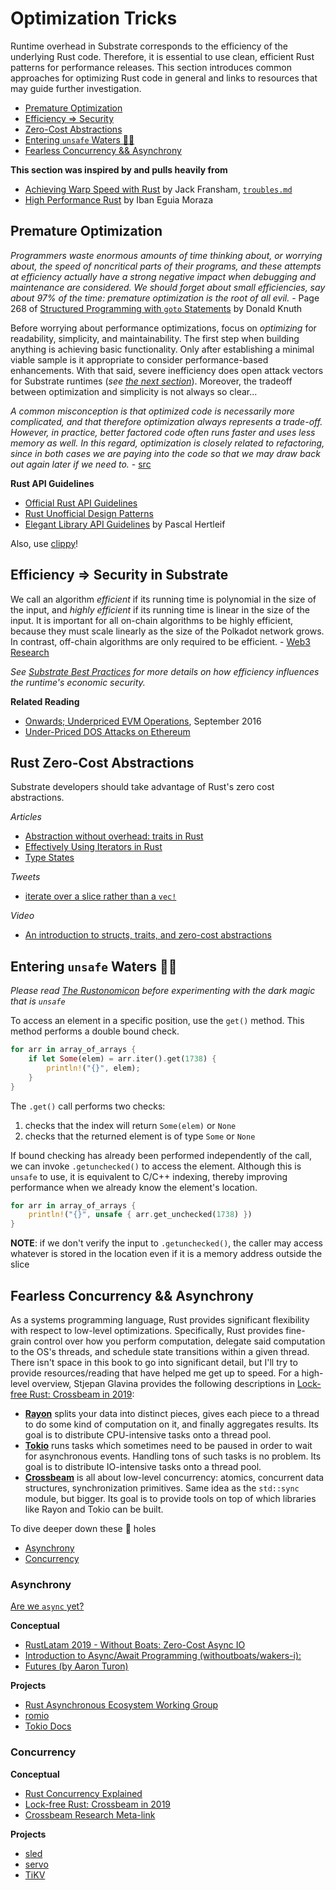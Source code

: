 # Optimization Tricks

Runtime overhead in Substrate corresponds to the efficiency of the underlying Rust code. Therefore, it is essential to use clean, efficient Rust patterns for performance releases. This section introduces common approaches for optimizing Rust code in general and links to resources that may guide further investigation.

* [Premature Optimization](#premature)
* [Efficiency => Security](#sec)
* [Zero-Cost Abstractions](#zero)
* [Entering `unsafe` Waters 🏴‍☠️](#unsafe)
* [Fearless Concurrency && Asynchrony](#more)

**This section was inspired by and pulls heavily from**
* [Achieving Warp Speed with Rust](http://troubles.md/posts/rust-optimization/) by Jack Fransham, [`troubles.md`](http://troubles.md/)
* [High Performance Rust](https://www.packtpub.com/application-development/rust-high-performance) by Iban Eguia Moraza

## Premature Optimization <a name = "premature"></a>

*Programmers waste enormous amounts of time thinking about, or worrying about, the speed of noncritical parts of their programs, and these attempts at efficiency actually have a strong negative impact when debugging and maintenance are considered. We should forget about small efficiencies, say about 97% of the time: premature optimization is the root of all evil.* - Page 268 of [Structured Programming with `goto` Statements](http://wiki.c2.com/?StructuredProgrammingWithGoToStatements) by Donald Knuth

Before worrying about performance optimizations, focus on *optimizing* for readability, simplicity, and maintainability. The first step when building anything is achieving basic functionality. Only after establishing a minimal viable sample is it appropriate to consider performance-based enhancements. With that said, severe inefficiency does open attack vectors for Substrate runtimes (*see [the next section](#sec)*). Moreover, the tradeoff between optimization and simplicity is not always so clear... 

*A common misconception is that optimized code is necessarily more complicated, and that therefore optimization always represents a trade-off. However, in practice, better factored code often runs faster and uses less memory as well. In this regard, optimization is closely related to refactoring, since in both cases we are paying into the code so that we may draw back out again later if we need to.* - [src](http://wiki.c2.com/?PrematureOptimization)

**Rust API Guidelines**
* [Official Rust API Guidelines](https://rust-lang-nursery.github.io/api-guidelines/about.html)
* [Rust Unofficial Design Patterns](https://github.com/rust-unofficial/patterns)
* [Elegant Library API Guidelines](https://deterministic.space/elegant-apis-in-rust.html) by Pascal Hertleif

Also, use [clippy](https://github.com/rust-lang/rust-clippy)!

## Efficiency => Security in Substrate <a name = "sec"></a>

We call an algorithm *efficient* if its running time is polynomial in the size of the input, and *highly efficient* if its running time is linear in the size of the input. It is important for all on-chain algorithms to be highly efficient, because they must scale linearly as the size of the Polkadot network grows. In contrast, off-chain algorithms are only required to be efficient. - [Web3 Research](http://research.web3.foundation/en/latest/polkadot/NPoS/1.intro/)

*See [Substrate Best Practices](https://substrate.dev/docs/en/tutorials/tcr/) for more details on how efficiency influences the runtime's economic security.*

**Related Reading**
* [Onwards; Underpriced EVM Operations](https://www.parity.io/onwards/), September 2016
* [Under-Priced DOS Attacks on Ethereum](https://www4.comp.polyu.edu.hk/~csxluo/DoSEVM.pdf)

## Rust Zero-Cost Abstractions <a name = "zero"></a>

Substrate developers should take advantage of Rust's zero cost abstractions.

*Articles*
* [Abstraction without overhead: traits in Rust](https://rust-embedded.github.io/book/static-guarantees/zero-cost-abstractions.html)
* [Effectively Using Iterators in Rust](https://hermanradtke.com/2015/06/22/effectively-using-iterators-in-rust.html)
* [Type States](https://rust-embedded.github.io/book/static-guarantees/zero-cost-abstractions.html)

*Tweets*
* [iterate over a slice rather than a `vec!`](https://twitter.com/heinz_gies/status/1121490424739303425)

*Video*
* [An introduction to structs, traits, and zero-cost abstractions](https://www.youtube.com/watch?v=Sn3JklPAVLk)

## Entering `unsafe` Waters 🏴‍☠️  <a name = "unsafe"></a>

*Please read [The Rustonomicon](https://doc.rust-lang.org/nomicon/) before experimenting with the dark magic that is `unsafe`*

To access an element in a specific position, use the `get()` method. This method performs a double bound check.

```rust
for arr in array_of_arrays {
    if let Some(elem) = arr.iter().get(1738) {
        println!("{}", elem);
    }
}
```

The `.get()` call performs two checks:
1. checks that the index will return `Some(elem)` or `None`
2. checks that the returned element is of type `Some` or `None`

If bound checking has already been performed independently of the call, we can invoke `.getunchecked()` to access the element. Although this is `unsafe` to use, it is equivalent to C/C++ indexing, thereby improving performance when we already know the element's location.

```rust
for arr in array_of_arrays {
    println!("{}", unsafe { arr.get_unchecked(1738) })
}
```

**NOTE**: if we don't verify the input to `.getunchecked()`, the caller may access whatever is stored in the location even if it is a memory address outside the slice

## Fearless Concurrency && Asynchrony <a name = "more"></a>

As a systems programming language, Rust provides significant flexibility with respect to low-level optimizations. Specifically, Rust provides fine-grain control over how you perform computation, delegate said computation to the OS's threads, and schedule state transitions within a given thread. There isn't space in this book to go into significant detail, but I'll try to provide resources/reading that have helped me get up to speed. For a high-level overview, Stjepan Glavina provides the following descriptions in [Lock-free Rust: Crossbeam in 2019](https://stjepang.github.io/2019/01/29/lock-free-rust-crossbeam-in-2019.html):

* **[Rayon](https://github.com/rayon-rs/rayon)** splits your data into distinct pieces, gives each piece to a thread to do some kind of computation on it, and finally aggregates results. Its goal is to distribute CPU-intensive tasks onto a thread pool.
* **[Tokio](https://github.com/tokio-rs/tokio)** runs tasks which sometimes need to be paused in order to wait for asynchronous events. Handling tons of such tasks is no problem. Its goal is to distribute IO-intensive tasks onto a thread pool.
* **[Crossbeam](https://github.com/crossbeam-rs/crossbeam)** is all about low-level concurrency: atomics, concurrent data structures, synchronization primitives. Same idea as the `std::sync` module, but bigger. Its goal is to provide tools on top of which libraries like Rayon and Tokio can be built.

To dive deeper down these 🐰 holes
* [Asynchrony](#async)
* [Concurrency](#concurrency)

### Asynchrony <a name = "async"></a>
[Are we `async` yet?](https://areweasyncyet.rs/)

**Conceptual**
* [RustLatam 2019 - Without Boats: Zero-Cost Async IO](https://www.youtube.com/watch?v=skos4B5x7qE)
* [Introduction to Async/Await Programming (withoutboats/wakers-i):](https://boats.gitlab.io/blog/post/wakers-i/)
* [Futures (by Aaron Turon)](http://aturon.github.io/2016/08/11/futures/)

**Projects**
* [Rust Asynchronous Ecosystem Working Group](https://github.com/rustasync)
* [romio](https://github.com/withoutboats/romio)
* [Tokio Docs](https://tokio.rs/docs/overview/)

### Concurrency <a name = "concurrency"></a>

**Conceptual**
* [Rust Concurrency Explained](https://www.youtube.com/watch?v=Dbytx0ivH7Q)
* [Lock-free Rust: Crossbeam in 2019](https://stjepang.github.io/2019/01/29/lock-free-rust-crossbeam-in-2019.html)
* [Crossbeam Research Meta-link](https://github.com/crossbeam-rs/rfcs/wiki)

**Projects**
* [sled](https://github.com/spacejam/sled)
* [servo](https://github.com/servo/servo)
* [TiKV](https://github.com/tikv/tikv)